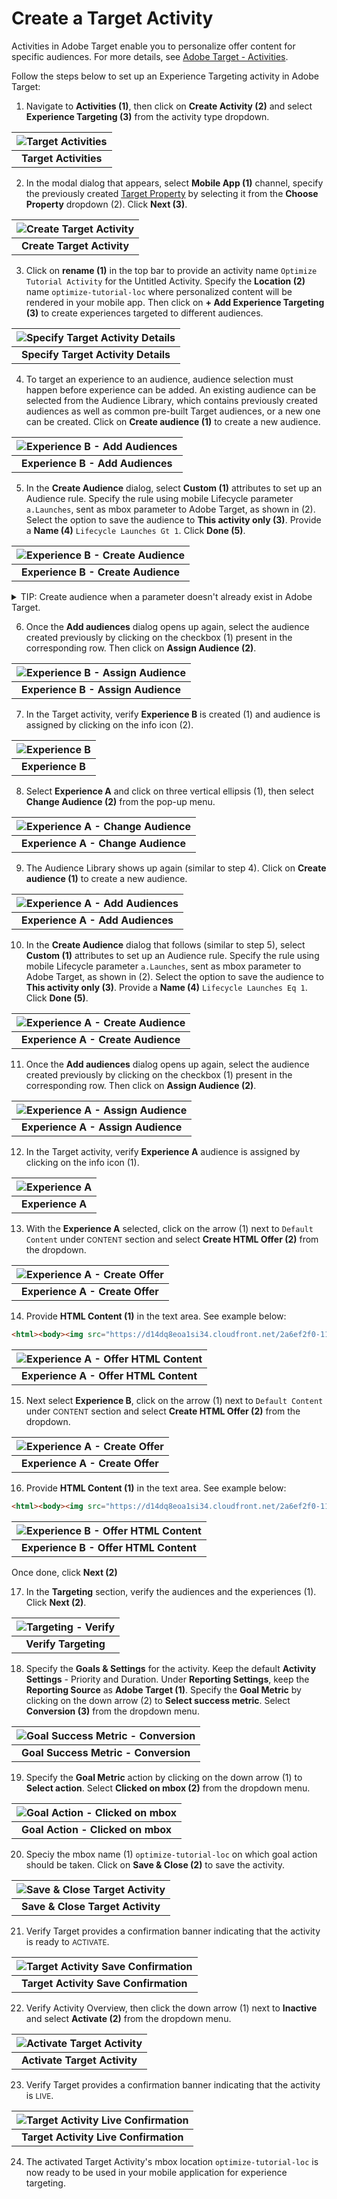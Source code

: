 # Create a Target Activity

Activities in Adobe Target enable you to personalize offer content for specific audiences. For more details, see [Adobe Target - Activities](https://experienceleague.adobe.com/docs/target/using/activities/activities.html?lang=en).

Follow the steps below to set up an Experience Targeting activity in Adobe Target:

1. Navigate to **Activities (1)**, then click on **Create Activity (2)** and select **Experience Targeting (3)** from the activity type dropdown.

| ![Target Activities](../../assets/target-activities.png?raw=true) |
| :---: |
| **Target Activities** |

2. In the modal dialog that appears, select **Mobile App (1)** channel, specify the previously created [Target Property](https://opensource.adobe.com/aepsdk-optimize-ios/#/tutorials/setup/setup-target-property) by selecting it from the **Choose Property** dropdown (2). Click **Next (3)**.

| ![Create Target Activity](../../assets/target-activity-create.png?raw=true) |
| :---: |
| **Create Target Activity** |

3. Click on **rename (1)** in the top bar to provide an activity name `Optimize Tutorial Activity` for the Untitled Activity. Specify the **Location (2)** name `optimize-tutorial-loc` where personalized content will be rendered in your mobile app. Then click on **+ Add Experience Targeting (3)** to create experiences targeted to different audiences.

| ![Specify Target Activity Details](../../assets/target-activity-create-details.png?raw=true) |
| :---: |
| **Specify Target Activity Details** |

4. To target an experience to an audience, audience selection must happen before experience can be added. An existing audience can be selected from the Audience Library, which contains previously created audiences as well as common pre-built Target audiences, or a new one can be created. Click on **Create audience (1)** to create a new audience. 

| ![Experience B - Add Audiences](../../assets/target-experienceB-audience-add.png?raw=true) |
| :---: |
| **Experience B - Add Audiences** |

5. In the **Create Audience** dialog, select **Custom (1)** attributes to set up an Audience rule. Specify the rule using mobile Lifecycle parameter `a.Launches`, sent as mbox parameter to Adobe Target, as shown in (2). Select the option to save the audience to **This activity only (3)**. Provide a **Name (4)** `Lifecycle Launches Gt 1`. Click **Done (5)**.

| ![Experience B - Create Audience](../../assets/target-experienceB-audience-create.png?raw=true) |
| :---: |
| **Experience B - Create Audience** |

<details>
<summary>
TIP: Create audience when a parameter doesn't already exist in Adobe Target.
</summary>
<p>
If mobile Lifecycle metrics are not previously sent as mbox parameters, Target will provide a pop-up to <b>Create parameter a.Launches (1)</b> when specifying the rule. Click on the pop-up. 
</p>

| ![Experience B - Create Audience Parameter](../../assets/target-experience-audience-parameter-create.png?raw=true) |
| :---: |
| **Experience B - Create Audience Parameter** |

<p>
Target will then provide a confirmation dialog to <b>Create new parameter</b>. Click <b>Save (1)</b>.
</p>

| ![Experience B - Create Audience Parameter Confirm](../../assets/target-experience-audience-parameter-save.png?raw=true) |
| :---: |
| **Experience B - Create Audience Parameter Confirm** | 
</details>

6. Once the **Add audiences** dialog opens up again, select the audience created previously by clicking on the checkbox (1) present in the corresponding row. Then click on **Assign Audience (2)**.


| ![Experience B - Assign Audience](../../assets/target-experienceB-audience-assign.png?raw=true) |
| :---: |
| **Experience B - Assign Audience** |

7. In the Target activity, verify **Experience B** is created (1) and audience is assigned by clicking on the info icon (2).

| ![Experience B](../../assets/target-experienceB-create-verify.png?raw=true) |
| :---: |
| **Experience B** |

8. Select **Experience A** and click on three vertical ellipsis (1), then select **Change Audience (2)** from the pop-up menu. 

| ![Experience A - Change Audience](../../assets/target-experienceA-audience-change.png?raw=true) |
| :---: |
| **Experience A - Change Audience** |

9. The Audience Library shows up again (similar to step 4). Click on **Create audience (1)** to create a new audience.

| ![Experience A - Add Audiences](../../assets/target-experienceA-audience-add.png?raw=true) |
| :---: |
| **Experience A - Add Audiences** |

10. In the **Create Audience** dialog that follows (similar to step 5), select **Custom (1)** attributes to set up an Audience rule. Specify the rule using mobile Lifecycle parameter `a.Launches`, sent as mbox parameter to Adobe Target, as shown in (2). Select the option to save the audience to **This activity only (3)**. Provide a **Name (4)** `Lifecycle Launches Eq 1`. Click **Done (5)**.

| ![Experience A - Create Audience](../../assets/target-experienceA-audience-create.png?raw=true) |
| :---: |
| **Experience A - Create Audience** |

11. Once the **Add audiences** dialog opens up again, select the audience created previously by clicking on the checkbox (1) present in the corresponding row. Then click on **Assign Audience (2)**.

| ![Experience A - Assign Audience](../../assets/target-experienceA-audience-assign.png?raw=true) |
| :---: |
| **Experience A - Assign Audience** |

12. In the Target activity, verify **Experience A** audience is assigned by clicking on the info icon (1).

| ![Experience A](../../assets/target-experienceA-verify.png?raw=true) |
| :---: |
| **Experience A** |

13. With the **Experience A** selected, click on the arrow (1) next to `Default Content` under <small>CONTENT</small> section and select **Create HTML Offer (2)** from the dropdown.

| ![Experience A - Create Offer](../../assets/target-experienceA-content-create.png?raw=true) |
| :---: |
| **Experience A - Create Offer** |

14. Provide **HTML Content (1)** in the text area. See example below:

```html
<html><body><img src="https://d14dq8eoa1si34.cloudfront.net/2a6ef2f0-1167-11eb-88c6-b512a5ef09a7/urn:aaid:aem:649f9f94-f2ed-46c5-8d07-88768d3fe5a8/oak:1.0::ci:ff5f812bfecc17440a2b5daeb83ea2f5/bc7a6fc4-0daa-303e-b9a7-75cc6c02b734" style="display: block;margin-left: auto;margin-right: auto;width: 80%;"/></body></html>
```

| ![Experience A - Offer HTML Content](../../assets/target-experienceA-content.png?raw=true) |
| :---: |
| **Experience A - Offer HTML Content** |

15. Next select **Experience B**, click on the arrow (1) next to `Default Content` under <small>CONTENT</small> section and select **Create HTML Offer (2)** from the dropdown.

| ![Experience A - Create Offer](../../assets/target-experienceB-content-create.png?raw=true) |
| :---: |
| **Experience A - Create Offer** |

16. Provide **HTML Content (1)** in the text area. See example below:

```html
<html><body><img src="https://d14dq8eoa1si34.cloudfront.net/2a6ef2f0-1167-11eb-88c6-b512a5ef09a7/urn:aaid:aem:2d0a92da-92ea-4179-9336-ac0311f950e6/oak:1.0::ci:fab6e76b035130f5962cb46c90656b4a/7d30ca37-6649-34e6-ad4d-54741a407354" style="display: block;margin-left: auto;margin-right: auto;width: 80%;"/></body></html>
```

| ![Experience B - Offer HTML Content](../../assets/target-experienceB-content.png?raw=true) |
| :---: |
| **Experience B - Offer HTML Content** |

Once done, click **Next (2)**

17. In the **Targeting** section, verify the audiences and the experiences (1). Click **Next (2)**.

| ![Targeting - Verify](../../assets/target-targeting-verify.png?raw=true) |
| :---: |
| **Verify Targeting** |

18. Specify the **Goals & Settings** for the activity. Keep the default **Activity Settings** - Priority and Duration. Under **Reporting Settings**, keep the **Reporting Source** as **Adobe Target (1)**. Specify the **Goal Metric** by clicking on the down arrow (2) to **Select success metric**. Select **Conversion (3)** from the dropdown menu. 

| ![Goal Success Metric - Conversion](../../assets/target-goal-success-conversion.png?raw=true) |
| :---: |
| **Goal Success Metric - Conversion** |

19. Specify the **Goal Metric** action by clicking on the down arrow (1) to **Select action**. Select **Clicked on mbox (2)** from the dropdown menu.

| ![Goal Action - Clicked on mbox](../../assets/target-goal-action-clicked.png?raw=true) |
| :---: |
| **Goal Action - Clicked on mbox** |

20. Speciy the mbox name (1) `optimize-tutorial-loc` on which goal action should be taken. Click on **Save & Close (2)** to save the activity. 

| ![Save & Close Target Activity](../../assets/target-activity-save.png?raw=true) |
| :---: |
| **Save & Close Target Activity** |

21. Verify Target provides a confirmation banner indicating that the activity is ready to <small>ACTIVATE</small>.

| ![Target Activity Save Confirmation](../../assets/target-activity-save-confirm.png?raw=true) |
| :---: |
| **Target Activity Save Confirmation** |

22. Verify Activity Overview, then click the down arrow (1) next to **Inactive** and select **Activate (2)** from the dropdown menu.

| ![Activate Target Activity](../../assets/target-activity-activate.png?raw=true) |
| :---: |
| **Activate Target Activity** |

23. Verify Target provides a confirmation banner indicating that the activity is <small>LIVE</small>.

| ![Target Activity Live Confirmation](../../assets/target-activity-activate-confirm.png?raw=true) |
| :---: |
| **Target Activity Live Confirmation** |

24. The activated Target Activity's mbox location `optimize-tutorial-loc` is now ready to be used in your mobile application for experience targeting. 
